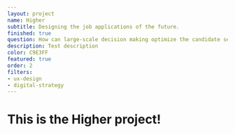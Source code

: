 ```yaml
---
layout: project
name: Higher
subtitle: Designing the job applications of the future.
finished: true
question: How can large-scale decision making optimize the candidate selection process?
description: Test description
color: C9E3FF
featured: true
order: 2
filters:
- ux-design
- digital-strategy
---
```


<h1>This is the Higher project!</h1>